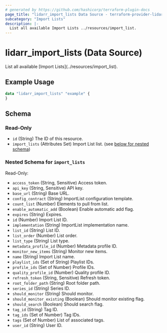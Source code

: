 ```yaml
---
# generated by https://github.com/hashicorp/terraform-plugin-docs
page_title: "lidarr_import_lists Data Source - terraform-provider-lidarr"
subcategory: "Import Lists"
description: |-
  List all available Import Lists ../resources/import_list.
---
```


# lidarr_import_lists (Data Source)

<!-- subcategory:Import Lists -->List all available [Import Lists](../resources/import_list).

## Example Usage

```terraform
data "lidarr_import_lists" "example" {
}
```

<!-- schema generated by tfplugindocs -->
## Schema

### Read-Only

- `id` (String) The ID of this resource.
- `import_lists` (Attributes Set) Import List list. (see [below for nested schema](#nestedatt--import_lists))

<a id="nestedatt--import_lists"></a>
### Nested Schema for `import_lists`

Read-Only:

- `access_token` (String, Sensitive) Access token.
- `api_key` (String, Sensitive) API key.
- `base_url` (String) Base URL.
- `config_contract` (String) ImportList configuration template.
- `count_list` (Number) Elements to pull from list.
- `enable_automatic_add` (Boolean) Enable automatic add flag.
- `expires` (String) Expires.
- `id` (Number) Import List ID.
- `implementation` (String) ImportList implementation name.
- `list_id` (String) List ID.
- `list_order` (Number) List order.
- `list_type` (String) List type.
- `metadata_profile_id` (Number) Metadata profile ID.
- `monitor_new_items` (String) Monitor new items.
- `name` (String) Import List name.
- `playlist_ids` (Set of String) Playlist IDs.
- `profile_ids` (Set of Number) Profile IDs.
- `quality_profile_id` (Number) Quality profile ID.
- `refresh_token` (String, Sensitive) Refresh token.
- `root_folder_path` (String) Root folder path.
- `series_id` (String) Series ID.
- `should_monitor` (String) Should monitor.
- `should_monitor_existing` (Boolean) Should monitor existing flag.
- `should_search` (Boolean) Should search flag.
- `tag_id` (String) Tag ID.
- `tag_ids` (Set of Number) Tag IDs.
- `tags` (Set of Number) List of associated tags.
- `user_id` (String) User ID.


